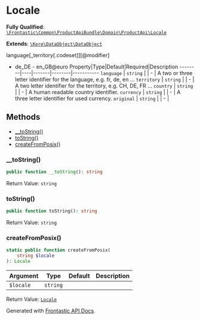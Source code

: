#  Locale

**Fully Qualified**: [`\Frontastic\Common\ProductApiBundle\Domain\ProductApi\Locale`](../../../../../src/php/ProductApiBundle/Domain/ProductApi/Locale.php)

**Extends**: [`\Kore\DataObject\DataObject`](https://github.com/kore/DataObject)

language[_territory[.codeset]][@modifier]

- de_DE - en_GB@euro
Property|Type|Default|Required|Description
--------|----|-------|--------|-----------
`language` | `string` |  | - | A two or three letter identifier for the language, e.g. fr, de, en …
`territory` | `string` |  | - | A two letter identifier for the territory, e.g. CH, DE, FR …
`country` | `string` |  | - | A human readable country identifier.
`currency` | `string` |  | - | A three letter identifier for used currency.
`original` | `string` |  | - | 

## Methods

* [__toString()](#__tostring)
* [toString()](#tostring)
* [createFromPosix()](#createfromposix)

### __toString()

```php
public function __toString(): string
```

Return Value: `string`

### toString()

```php
public function toString(): string
```

Return Value: `string`

### createFromPosix()

```php
static public function createFromPosix(
    string $locale
): Locale
```

Argument|Type|Default|Description
--------|----|-------|-----------
`$locale`|`string`||

Return Value: [`Locale`](Locale.md)

Generated with [Frontastic API Docs](https://github.com/FrontasticGmbH/apidocs).
